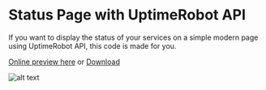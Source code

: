 # Status Page with UptimeRobot API

If you want to display the status of your services on a simple modern page using UptimeRobot API, this code is made for you.

[Online preview here](https://foxtrot.network/github/uptimerobot_statuspage) or [Download](https://github.com/matheograil/uptimerobot_statuspage.git)

![alt text](https://i.gyazo.com/b78ff53046b26f7710f371ebd6523460.png)
